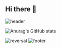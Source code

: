 ## Hi there 👋
<!--
![header](https://capsule-render.vercel.app/api?type=wave&color=auto&text=WELCOME%20TO%20MY%20JINI!&fontColor=white&height=300&animation=fadeIn)
-->
![header](https://capsule-render.vercel.app/api?type=waving&color=gradient&text=Welcome%20to%20My%20JINI!&height=300&fontColor=white&animation=fadeIn)



![Anurag's GitHub stats](https://github-readme-stats.vercel.app/api?username=Leejinhee1106&show_icons=true&theme=radical)

![reversal](https://capsule-render.vercel.app/api?type=rect&text=RECT&fontAlign=30&fontSize=30&desc=Use%20theme&descAlign=60&descAlignY=50&theme=radical)
![footer](https://capsule-render.vercel.app/api?section=footer)



<!--
**Leejinhee1106/Leejinhee1106** is a ✨ _special_ ✨ repository because its `README.md` (this file) appears on your GitHub profile.

Here are some ideas to get you started:

- 🔭 I’m currently working on ...
- 🌱 I’m currently learning ...
- 👯 I’m looking to collaborate on ...
- 🤔 I’m looking for help with ...
- 💬 Ask me about ...
- 📫 How to reach me: ...
- 😄 Pronouns: ...
- ⚡ Fun fact: ...
-->
